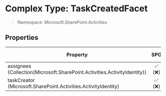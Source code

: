 # Complex Type: TaskCreatedFacet

> Namespace: Microsoft.SharePoint.Activities

## Properties

Property | SPO | SP 2019 | SP 2016 | SP 2013
----------|:---:|:-------:|:-------:|:-------:
assignees (Collection(Microsoft.SharePoint.Activities.ActivityIdentity)) | ✅ (❌) | ❌ | ❌ | ❌
taskCreator (Microsoft.SharePoint.Activities.ActivityIdentity) | ✅ (❌) | ❌ | ❌ | ❌